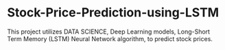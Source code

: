 # Stock-Price-Prediction-using-LSTM
This project utilizes DATA SCIENCE, Deep Learning models, Long-Short Term Memory (LSTM) Neural Network algorithm, to predict stock prices.
